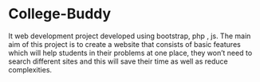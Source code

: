 # College-Buddy
It web development project developed using bootstrap, php , js. The main aim of this project is to create a website that consists of basic features which will help students in their problems at one place, they won’t need to search different sites and this will save their time as well as reduce complexities.
